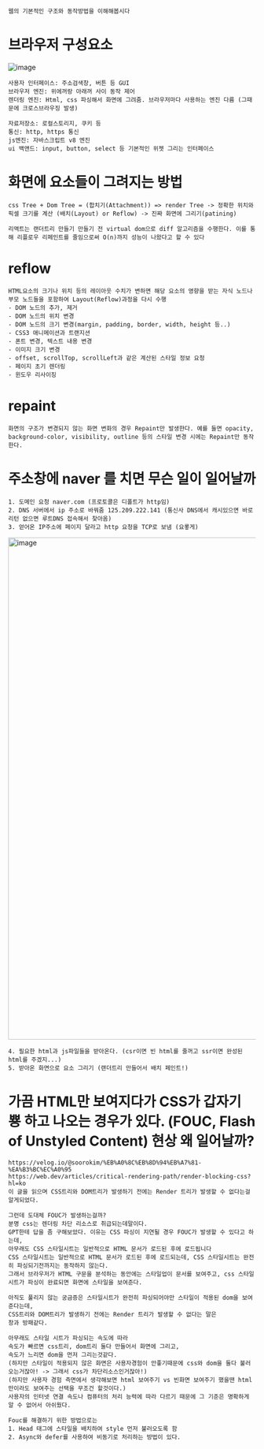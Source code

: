~~~
웹의 기본적인 구조와 동작방법을 이해해봅시다
~~~

# 브라우저 구성요소

![image](https://github.com/KoGaYoung/JS-study/assets/36693355/0a0d672b-6254-451e-8f93-69a87f88339c)

~~~
사용자 인터페이스: 주소검색창, 버튼 등 GUI
브라우저 엔진: 위에꺼랑 아래꺼 사이 동작 제어
렌더링 엔진: Html, css 파싱해서 화면에 그려줌. 브라우저마다 사용하는 엔진 다름 (그때문에 크로스브라우징 발생)

자료저장소: 로컬스토리지, 쿠키 등
통신: http, https 통신
js엔진: 자바스크립트 v8 엔진
ui 백앤드: input, button, select 등 기본적인 위젯 그리는 인터페이스
~~~

# 화면에 요소들이 그려지는 방법
~~~
css Tree + Dom Tree = (합치기(Attachment)) => render Tree -> 정확한 위치와 픽셀 크기를 계산 (배치(Layout) or Reflow) -> 진짜 화면에 그리기(patining)

리액트는 랜더트리 만들기 만들기 전 virtual dom으로 diff 알고리즘을 수행한다. 이를 통해 리플로우 리페인트를 줄임으로써 O(n)까지 성능이 나왔다고 할 수 있다
~~~

# reflow
~~~
HTML요소의 크기나 위치 등의 레이아웃 수치가 변하면 해당 요소의 영향을 받는 자식 노드나 부모 노드들을 포함하여 Layout(Reflow)과정을 다시 수행
- DOM 노드의 추가, 제거
- DOM 노드의 위치 변경
- DOM 노드의 크기 변경(margin, padding, border, width, height 등..)
- CSS3 애니메이션과 트랜지션
- 폰트 변경, 텍스트 내용 변경
- 이미지 크기 변경
- offset, scrollTop, scrollLeft과 같은 계산된 스타일 정보 요청
- 페이지 초기 렌더링
- 윈도우 리사이징
~~~

# repaint
~~~
화면의 구조가 변경되지 않는 화면 변화의 경우 Repaint만 발생한다. 예를 들면 opacity, background-color, visibility, outline 등의 스타일 변경 시에는 Repaint만 동작한다.
~~~

# 주소창에 naver 를 치면 무슨 일이 일어날까
~~~
1. 도메인 요청 naver.com (프로토콜은 디폴트가 http임)
2. DNS 서버에서 ip 주소로 바꿔줌 125.209.222.141 (통신사 DNS에서 캐시있으면 바로 리턴 없으면 루트DNS 접속해서 찾아옴)
3. 얻어온 IP주소에 페이지 달라고 http 요청을 TCP로 보냄 (요롷게)
~~~
<img width="1019" alt="image" src="https://github.com/KoGaYoung/JS-study/assets/36693355/19409059-4185-43bb-8bdc-fe6d293be2b2">

~~~
4. 필요한 html과 js파일들을 받아온다. (csr이면 빈 html를 줄꺼고 ssr이면 완성된 html를 주겠지...)
5. 받아온 화면으로 요소 그리기 (랜더트리 만들어서 배치 페인트!)
~~~

# 가끔 HTML만 보여지다가 CSS가 갑자기 뿅 하고 나오는 경우가 있다. (FOUC, Flash of Unstyled Content) 현상 왜 일어날까?
~~~
https://velog.io/@soorokim/%EB%A0%8C%EB%8D%94%EB%A7%81-%EA%B3%BC%EC%A0%95
https://web.dev/articles/critical-rendering-path/render-blocking-css?hl=ko
이 글을 읽으며 CSS트리와 DOM트리가 발생하기 전에는 Render 트리가 발생할 수 없다는걸 알게되었다.

그런데 도대체 FOUC가 발생하는걸까?
분명 css는 렌더링 차단 리소스로 취급되는데말이다.
GPT한테 답을 좀 구해보았다. 이유는 CSS 파싱이 지연될 경우 FOUC가 발생할 수 있다고 하는데,
아무래도 CSS 스타일시트는 일반적으로 HTML 문서가 로드된 후에 로드됩니다
CSS 스타일시트는 일반적으로 HTML 문서가 로드된 후에 로드되는데, CSS 스타일시트는 완전히 파싱되기전까지는 동작하지 않는다.
그래서 브라우저가 HTML 구문을 분석하는 동안에는 스타일업이 문서를 보여주고, css 스타일 시트가 파싱이 완료되면 화면에 스타일을 보여준다.

아직도 풀리지 않는 궁금증은 스타일시트가 완전히 파싱되어야만 스타일이 적용된 dom을 보여준다는데,
CSS트리와 DOM트리가 발생하기 전에는 Render 트리가 발생할 수 없다는 말은
창과 방패같다.

아무래도 스타일 시트가 파싱되는 속도에 따라
속도가 빠르면 css트리, dom트리 둘다 만들어서 화면에 그리고,
속도가 느리면 dom을 먼저 그리는것같다.
(하지만 스타일이 적용되지 않은 화면은 사용자경험이 안좋기때문에 css와 dom을 둘다 불러오는거잖아! -> 그래서 css가 차단리소스인거잖아!)
(하지만 사용자 경험 측면에서 생각해보면 html 보여주기 vs 빈화면 보여주기 했을땐 html만이라도 보여주는 선택을 무조건 할것이다.)
사용자의 인터넷 연결 속도나 컴퓨터의 처리 능력에 따라 다르기 때문에 그 기준은 명확하게 알 수 없어서 아쉬웠다.

Fouc를 해결하기 위한 방법으로는
1. Head 태그에 스타일을 배치하여 style 먼저 불러오도록 함
2. Async와 defer를 사용하여 비동기로 처리하는 방법이 있다.
~~~
